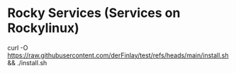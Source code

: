 # Rocky Services (Services on Rockylinux)

curl -O https://raw.githubusercontent.com/derFinlay/test/refs/heads/main/install.sh && ./install.sh

